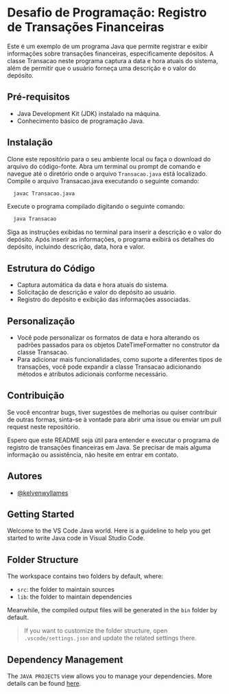# Desafio de Programação: Registro de Transações Financeiras

Este é um exemplo de um programa Java que permite registrar e exibir informações sobre transações financeiras, especificamente depósitos. A classe Transacao neste programa captura a data e hora atuais do sistema, além de permitir que o usuário forneça uma descrição e o valor do depósito.

## Pré-requisitos

-   Java Development Kit (JDK) instalado na máquina.
-   Conhecimento básico de programação Java.

## Instalação

Clone este repositório para o seu ambiente local ou faça o download do arquivo do código-fonte.
Abra um terminal ou prompt de comando e navegue até o diretório onde o arquivo `Transacao.java` está localizado.
Compile o arquivo Transacao.java executando o seguinte comando:

```bash
  javac Transacao.java
```

Execute o programa compilado digitando o seguinte comando:

```bash
  java Transacao
```

Siga as instruções exibidas no terminal para inserir a descrição e o valor do depósito.
Após inserir as informações, o programa exibirá os detalhes do depósito, incluindo descrição, data, hora e valor.

## Estrutura do Código

-   Captura automática da data e hora atuais do sistema.
-   Solicitação de descrição e valor do depósito ao usuário.
-   Registro do depósito e exibição das informações associadas.

## Personalização

-   Você pode personalizar os formatos de data e hora alterando os padrões passados para os objetos DateTimeFormatter no construtor da classe Transacao.
-   Para adicionar mais funcionalidades, como suporte a diferentes tipos de transações, você pode expandir a classe Transacao adicionando métodos e atributos adicionais conforme necessário.

## Contribuição

Se você encontrar bugs, tiver sugestões de melhorias ou quiser contribuir de outras formas, sinta-se à vontade para abrir uma issue ou enviar um pull request neste repositório.

Espero que este README seja útil para entender e executar o programa de registro de transações financeiras em Java. Se precisar de mais alguma informação ou assistência, não hesite em entrar em contato.

## Autores

-   [@kelvenwyllames](https://www.linkedin.com/in/kelvenwyllames/)

## Getting Started

Welcome to the VS Code Java world. Here is a guideline to help you get started to write Java code in Visual Studio Code.

## Folder Structure

The workspace contains two folders by default, where:

-   `src`: the folder to maintain sources
-   `lib`: the folder to maintain dependencies

Meanwhile, the compiled output files will be generated in the `bin` folder by default.

> If you want to customize the folder structure, open `.vscode/settings.json` and update the related settings there.

## Dependency Management

The `JAVA PROJECTS` view allows you to manage your dependencies. More details can be found [here](https://github.com/microsoft/vscode-java-dependency#manage-dependencies).

